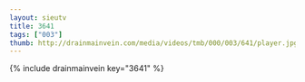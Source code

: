 ```yaml
--- 
layout: sieutv
title: 3641
tags: ["003"]
thumb: http://drainmainvein.com/media/videos/tmb/000/003/641/player.jpg
---
```

{% include drainmainvein key="3641" %} 
